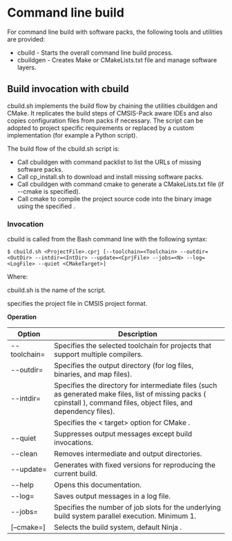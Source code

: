 # Command line build

For command line build with software packs, the following tools and utilities are provided:
- cbuild - Starts the overall command line build process.
- cbuildgen - Creates Make or CMakeLists.txt file and manage software layers.

## Build invocation with cbuild

cbuild.sh implements the build flow by chaining the utilities cbuildgen and CMake. It replicates the build steps of CMSIS-Pack aware IDEs and also copies configuration files from packs if necessary. The script can be adopted to project specific requirements or replaced by a custom implementation (for example a Python script).

The build flow of the cbuild.sh script is:

- Call cbuildgen with command packlist to list the URLs of missing software packs.
- Call cp_install.sh to download and install missing software packs.
- Call cbuildgen with command cmake to generate a CMakeLists.txt file (if --cmake is specified).
- Call cmake to compile the project source code into the binary image using the specified <BuildSystem>.

### Invocation

cbuild is called from the Bash command line with the following syntax:

```
$ cbuild.sh <ProjectFile>.cprj [--toolchain=<Toolchain> --outdir=<OutDir> --intdir=<IntDir> --update=<CprjFile> --jobs=<N> --log=<LogFile> --quiet <CMakeTarget>]
```

Where:

cbuild.sh is the name of the script.

<ProjectFile> specifies the project file in CMSIS project format.

**Operation**

| Option | Description |
|--------|-------------|
| --toolchain=<Toolchain> | Specifies the selected toolchain for projects that support multiple compilers. |
| --outdir=<OutDir> | Specifies the output directory (for log files, binaries, and map files). |
| --intdir=<IntDir> | Specifies the directory for intermediate files (such as generated make files, list of missing packs ( cpinstall ), command files, object files, and dependency files). |
| <CMakeTarget> | Specifies the < target> option for CMake . |
| --quiet | Suppresses output messages except build invocations. |
| --clean | Removes intermediate and output directories. |
| --update=<CprjFile> | Generates <CprjFile> with fixed versions for reproducing the current build. |
| --help | Opens this documentation. |
| --log=<LogFile> | Saves output messages in a log file. |
| --jobs=<N> | Specifies the number of job slots for the underlying build system parallel execution. Minimum 1. |
| [–cmake=<BuildSystem>] | Selects the build system, default Ninja . |